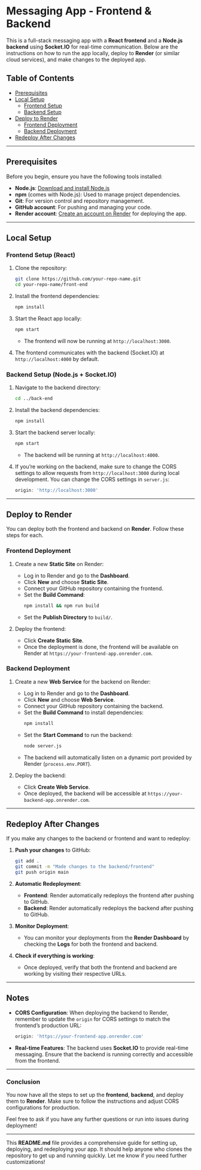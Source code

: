 
# Messaging App - Frontend & Backend

This is a full-stack messaging app with a **React frontend** and a **Node.js backend** using **Socket.IO** for real-time communication. Below are the instructions on how to run the app locally, deploy to **Render** (or similar cloud services), and make changes to the deployed app.

## Table of Contents

- [Prerequisites](#prerequisites)
- [Local Setup](#local-setup)
  - [Frontend Setup](#frontend-setup)
  - [Backend Setup](#backend-setup)
- [Deploy to Render](#deploy-to-render)
  - [Frontend Deployment](#frontend-deployment)
  - [Backend Deployment](#backend-deployment)
- [Redeploy After Changes](#redeploy-after-changes)

---

## Prerequisites

Before you begin, ensure you have the following tools installed:

- **Node.js**: [Download and install Node.js](https://nodejs.org/)
- **npm** (comes with Node.js): Used to manage project dependencies.
- **Git**: For version control and repository management.
- **GitHub account**: For pushing and managing your code.
- **Render account**: [Create an account on Render](https://render.com/) for deploying the app.

---

## Local Setup

### Frontend Setup (React)

1. Clone the repository:
   ```bash
   git clone https://github.com/your-repo-name.git
   cd your-repo-name/front-end
   ```

2. Install the frontend dependencies:
   ```bash
   npm install
   ```

3. Start the React app locally:
   ```bash
   npm start
   ```
   - The frontend will now be running at `http://localhost:3000`.

4. The frontend communicates with the backend (Socket.IO) at `http://localhost:4000` by default.

### Backend Setup (Node.js + Socket.IO)

1. Navigate to the backend directory:
   ```bash
   cd ../back-end
   ```

2. Install the backend dependencies:
   ```bash
   npm install
   ```

3. Start the backend server locally:
   ```bash
   npm start
   ```
   - The backend will be running at `http://localhost:4000`.

4. If you’re working on the backend, make sure to change the CORS settings to allow requests from `http://localhost:3000` during local development. You can change the CORS settings in `server.js`:
   ```javascript
   origin: 'http://localhost:3000'
   ```

---

## Deploy to Render

You can deploy both the frontend and backend on **Render**. Follow these steps for each.

### Frontend Deployment

1. Create a new **Static Site** on Render:
   - Log in to Render and go to the **Dashboard**.
   - Click **New** and choose **Static Site**.
   - Connect your GitHub repository containing the frontend.
   - Set the **Build Command**:
     ```bash
     npm install && npm run build
     ```
   - Set the **Publish Directory** to `build/`.

2. Deploy the frontend:
   - Click **Create Static Site**.
   - Once the deployment is done, the frontend will be available on Render at `https://your-frontend-app.onrender.com`.

### Backend Deployment

1. Create a new **Web Service** for the backend on Render:
   - Log in to Render and go to the **Dashboard**.
   - Click **New** and choose **Web Service**.
   - Connect your GitHub repository containing the backend.
   - Set the **Build Command** to install dependencies:
     ```bash
     npm install
     ```
   - Set the **Start Command** to run the backend:
     ```bash
     node server.js
     ```
   - The backend will automatically listen on a dynamic port provided by Render (`process.env.PORT`).

2. Deploy the backend:
   - Click **Create Web Service**.
   - Once deployed, the backend will be accessible at `https://your-backend-app.onrender.com`.

---

## Redeploy After Changes

If you make any changes to the backend or frontend and want to redeploy:

1. **Push your changes** to GitHub:
   ```bash
   git add .
   git commit -m "Made changes to the backend/frontend"
   git push origin main
   ```

2. **Automatic Redeployment**:
   - **Frontend**: Render automatically redeploys the frontend after pushing to GitHub.
   - **Backend**: Render automatically redeploys the backend after pushing to GitHub.

3. **Monitor Deployment**:
   - You can monitor your deployments from the **Render Dashboard** by checking the **Logs** for both the frontend and backend.

4. **Check if everything is working**:
   - Once deployed, verify that both the frontend and backend are working by visiting their respective URLs.

---

## Notes

- **CORS Configuration**: When deploying the backend to Render, remember to update the `origin` for CORS settings to match the frontend’s production URL:
  ```javascript
  origin: 'https://your-frontend-app.onrender.com'
  ```
- **Real-time Features**: The backend uses **Socket.IO** to provide real-time messaging. Ensure that the backend is running correctly and accessible from the frontend.

---

### Conclusion

You now have all the steps to set up the **frontend**, **backend**, and deploy them to **Render**. Make sure to follow the instructions and adjust CORS configurations for production.

Feel free to ask if you have any further questions or run into issues during deployment!

---

This **README.md** file provides a comprehensive guide for setting up, deploying, and redeploying your app. It should help anyone who clones the repository to get up and running quickly. Let me know if you need further customizations!
